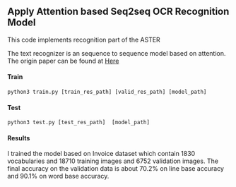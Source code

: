 ## Apply Attention based Seq2seq OCR Recognition Model

This code implements recognition part of the ASTER 

The text recognizer is an sequence to sequence model based on attention. The origin paper can be found at [Here](https://ieeexplore.ieee.org/abstract/document/8395027)

#### Train

```
python3 train.py [train_res_path] [valid_res_path] [model_path]
```

#### Test
```
python3 test.py [test_res_path]  [model_path]
```



#### Results

I trained the model based on Invoice dataset which contain 1830 vocabularies and 18710 training images and 6752 validation images. The final accuracy on the validation data is about 70.2% on line base accuracy and 90.1% on word base accuracy.  

